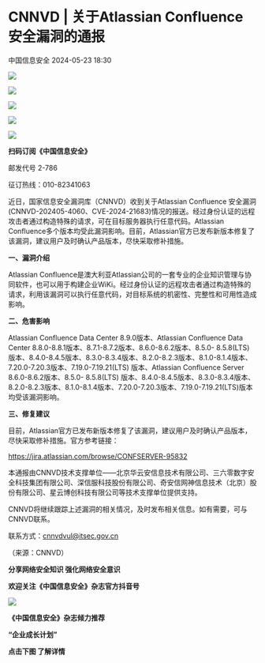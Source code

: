 #  CNNVD | 关于Atlassian Confluence安全漏洞的通报   
 中国信息安全   2024-05-23 18:30  
  
![](https://mmbiz.qpic.cn/sz_mmbiz_gif/1brjUjbpg5ws86ianGKrYOIDv273BxNCxEiceZbZ0OsFkzVJ6oN77LGQeQ16JFh7MEHDfkmUN7pQMz0bbsNfO64w/640?wx_fmt=gif&from=appmsg "")  
  
![](https://mmbiz.qpic.cn/sz_mmbiz_gif/1brjUjbpg5ws86ianGKrYOIDv273BxNCxEiceZbZ0OsFkzVJ6oN77LGQeQ16JFh7MEHDfkmUN7pQMz0bbsNfO64w/640?wx_fmt=gif&from=appmsg "")  
  
![](https://mmbiz.qpic.cn/sz_mmbiz_jpg/1brjUjbpg5ws86ianGKrYOIDv273BxNCxUWMt6TyK3vS9YDv64oF8HerdwiaQmibJlvVXD88C3n20lPm1LHAs73TA/640?wx_fmt=jpeg&from=appmsg "")  
  
![](https://mmbiz.qpic.cn/sz_mmbiz_gif/1brjUjbpg5ws86ianGKrYOIDv273BxNCxEiceZbZ0OsFkzVJ6oN77LGQeQ16JFh7MEHDfkmUN7pQMz0bbsNfO64w/640?wx_fmt=gif&from=appmsg "")  
  
![](https://mmbiz.qpic.cn/sz_mmbiz_gif/1brjUjbpg5ws86ianGKrYOIDv273BxNCxEiceZbZ0OsFkzVJ6oN77LGQeQ16JFh7MEHDfkmUN7pQMz0bbsNfO64w/640?wx_fmt=gif&from=appmsg "")  
  
**扫码订阅《中国信息安全》**  
  
邮发代号 2-786  
  
征订热线：010-82341063  
  
  
近日，国家信息安全漏洞库（CNNVD）收到关于Atlassian Confluence 安全漏洞(CNNVD-202405-4060、CVE-2024-21683)情况的报送。经过身份认证的远程攻击者通过构造特殊的请求，可在目标服务器执行任意代码。Atlassian Confluence多个版本均受此漏洞影响。目前，Atlassian官方已发布新版本修复了该漏洞，建议用户及时确认产品版本，尽快采取修补措施。  
  
**一、漏洞介绍**  
  
Atlassian Confluence是澳大利亚Atlassian公司的一套专业的企业知识管理与协同软件，也可以用于构建企业WiKi。经过身份认证的远程攻击者通过构造特殊的请求，利用该漏洞可以执行任意代码，对目标系统的机密性、完整性和可用性造成影响。  
  
**二、危害影响**  
  
Atlassian Confluence Data Center 8.9.0版本、Atlassian Confluence Data Center 8.8.0-8.8.1版本、8.7.1-8.7.2版本、8.6.0-8.6.2版本、8.5.0- 8.5.8(LTS) 版本、8.4.0-8.4.5版本、8.3.0-8.3.4版本、8.2.0-8.2.3版本、8.1.0-8.1.4版本、7.20.0-7.20.3版本、7.19.0-7.19.21(LTS) 版本、Atlassian Confluence Server 8.6.0-8.6.2版本、8.5.0- 8.5.8(LTS) 版本、8.4.0-8.4.5版本、8.3.0-8.3.4版本、8.2.0-8.2.3版本、8.1.0-8.1.4版本、7.20.0-7.20.3版本、7.19.0-7.19.21(LTS)版本均受该漏洞影响。  
  
**三、修复建议**  
  
目前，Atlassian官方已发布新版本修复了该漏洞，建议用户及时确认产品版本，尽快采取修补措施。官方参考链接：  
  
https://jira.atlassian.com/browse/CONFSERVER-95832  
  
本通报由CNNVD技术支撑单位——北京华云安信息技术有限公司、三六零数字安全科技集团有限公司、深信服科技股份有限公司、奇安信网神信息技术（北京）股份有限公司、星云博创科技有限公司等技术支撑单位提供支持。  
  
CNNVD将继续跟踪上述漏洞的相关情况，及时发布相关信息。如有需要，可与CNNVD联系。  
  
联系方式：cnnvdvul@itsec.gov.cn  
  
（来源：CNNVD）  
  
  
  
**分享网络安全知识 强化网络安全意识**  
  
**欢迎关注《中国信息安全》杂志官方抖音号**  
  
![](https://mmbiz.qpic.cn/sz_mmbiz_jpg/1brjUjbpg5ws86ianGKrYOIDv273BxNCxYGiccxw54D756sYbrTfOet7aaaP7eprib9FKic3nvyN4Nn1ICPmsPThxg/640?wx_fmt=jpeg&from=appmsg "")  
  
  
**《中国信息安全》杂志倾力推荐**  
  
**“企业成长计划”**  
  
  
**点击下图 了解详情**  
  
  
  
[](http://mp.weixin.qq.com/s?__biz=MzA5MzE5MDAzOA==&mid=2664162643&idx=1&sn=fcc4f3a6047a0c2f4e4cc0181243ee18&chksm=8b5ee7aabc296ebc7c8c9b145f16e6a5cf8316143db3edce69f2a312214d50a00f65d775198d&scene=21#wechat_redirect)  
  
  
